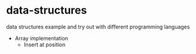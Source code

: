 # data-structures
data structures example and try out with different programming languages

* Array implementation  
  * Insert at position
